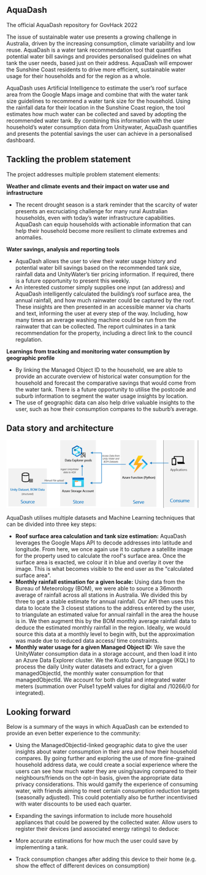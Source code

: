 ## AquaDash
The official AquaDash repository for GovHack 2022

The issue of sustainable water use presents a growing challenge in Australia, driven by the increasing consumption, climate variability and low reuse. AquaDash is a water tank recommendation tool that quantifies potential water bill savings and provides personalised guidelines on what tank the user needs, based just on their address. AquaDash will empower the Sunshine Coast residents to drive more efficient, sustainable water usage for their households and for the region as a whole.

AquaDash uses Artificial Intelligence to estimate the user’s roof surface area from the Google Maps image and combine that with the water tank size guidelines to recommend a water tank size for the household. Using the rainfall data for their location in the Sunshine Coast region, the tool estimates how much water can be collected and saved by adopting the recommended water tank. By combining this information with the user household’s water consumption data from Unitywater, AquaDash quantifies and presents the potential savings the user can achieve in a personalised dashboard.

## Tackling the problem statement

The project addresses multiple problem statement elements:

__Weather and climate events and their impact on water use and infrastructure__

 * The recent drought season is a stark reminder that the scarcity of water presents an excruciating challenge for many rural Australian households, even with today’s water infrastructure capabilities. AquaDash can equip households with actionable information that can help their household become more resilient to climate extremes and anomalies.

__Water savings, analysis and reporting tools__

 * AquaDash allows the user to view their water usage history and potential water bill savings based on the recommended tank size, rainfall data and UnityWater’s tier pricing information. If required, there is a future opportunity to present this weekly.
 * An interested customer simply supplies one input (an address) and AquaDash intelligently calculated the building’s roof surface area, the annual rainfall, and how much rainwater could be captured by the roof. These insights are then presented in an accessible manner via charts and text, informing the user at every step of the way. Including, how many times an average washing machine could be run from the rainwater that can be collected. The report culminates in a tank recommendation for the property, including a direct link to the council regulation.

__Learnings from tracking and monitoring water consumption by geographic profile__

 * By linking the Managed Object ID to the household, we are able to provide an accurate overview of historical water consumption for the household and forecast the comparative savings that would come from the water tank. There is a future opportunity to utilise the postcode and suburb information to segment the water usage insights by location.
 * The use of geographic data can also help drive valuable insights to the user, such as how their consumption compares to the suburb’s average.

 ## Data story and architecture
 
 ![Architecture diagram](project_architecture.png)

 AquaDash utilises multiple datasets and Machine Learning techniques that can be divided into three key steps:

* __Roof surface area calculation and tank size estimation:__
AquaDash leverages the Google Maps API to decode addresses into latitude and longitude. From here, we once again use it to capture a satellite image for the property used to calculate the roof's surface area. Once the surface area is exacted, we colour it in blue and overlay it over the image. This is what becomes visible to the end user as the "calculated surface area".
* __Monthly rainfall estimation for a given locale:__ Using data from the Bureau of Meteorology (BOM), we were able to source a 36month average of rainfall across all stations in Australia. We divided this by three to get a stable estimate for annual rainfall. Our API then uses this data to locate the 3 closest stations to the address entered by the user, to triangulate an estimated value for annual rainfall in the area the house is in. We then augment this by the BOM monthly average rainfall data to deduce the estimated monthly rainfall in the region. Ideally, we would source this data at a monthly level to begin with, but the approximation was made due to reduced data access/ time constraints.
* __Monthly water usage for a given Managed Object ID:__ We save the UnityWater consumption data in a storage account, and then load it into an Azure Data Explorer cluster. We the Kusto Query Language (KQL) to process the daily Unity water datasets and extract, for a given managedObjectId, the monthly water consumption for that managedObjectId. We account for both digital and integrated water meters (summation over Pulse1 typeM values for digital and /10266/0 for integrated).

## Looking forward
Below is a summary of the ways in which AquaDash can be extended to provide an even better experience to the community:

* Using the ManagedObjectid-linked geographic data to give the user insights about water consumption in their area and how their household compares. By going further and exploring the use of more fine-grained household address data, we could create a social experience where the users can see how much water they are using/saving compared to their neighbours/friends on the opt-in basis, given the appropriate data privacy considerations. This would gamify the experience of consuming water, with friends aiming to meet certain consumption reduction targets (seasonally adjusted). This could potentially also be further incentivised with water discounts to be used each quarter.

* Expanding the savings information to include more household appliances that could be powered by the collected water. Allow users to register their devices (and associated energy ratings) to deduce:

 * More accurate estimations for how much the user could save by implementing a tank.
 * Track consumption changes after adding this device to their home (e.g. show the effect of different devices on consumption)
 
